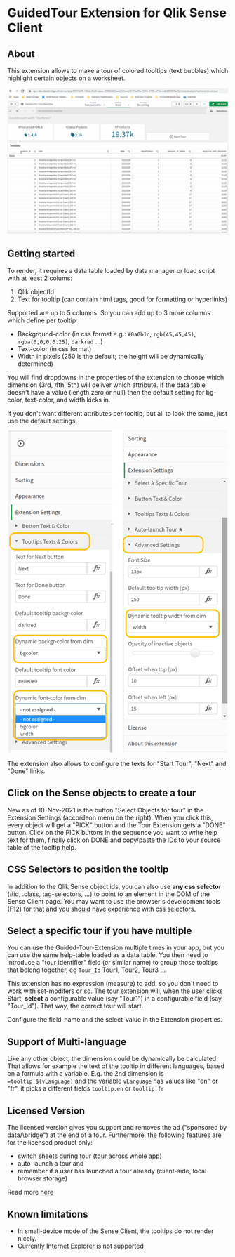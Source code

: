# GuidedTour Extension for Qlik Sense Client

## About
This extension allows to make a tour of colored tooltips (text bubbles) which highlight certain objects on a worksheet. 

 ![screenshot](https://github.com/ChristofSchwarz/pics/raw/master/GuidedTour.gif "Animation")


## Getting started
To render, it requires a data table loaded by data manager or load script with at least 2 colums: 

1. Qlik objectId
2. Text for tooltip (can contain html tags, good for formatting or hyperlinks)

Supported are up to 5 columns. So you can add up to 3 more columns which define per tooltip  

 * Background-color (in css format e.g.: `#0a0b1c`, `rgb(45,45,45)`, `rgba(0,0,0,0.25)`, `darkred` ...)
 * Text-color (in css format)
 * Width in pixels (250 is the default; the height will be dynamically determined)
 
You will find dropdowns in the properties of the extension to choose which dimension (3rd, 4th, 5th) will deliver which attribute. 
If the data table doesn't have a value (length zero or null) then the default setting for bg-color, text-color, and width kicks in.

If you don't want different attributes per tooltip, but all to look the same, just use the default settings.
<p align="center">
 <img src="./pics/dynsettings.png" width="500"> 
</p>

The extension also allows to configure the texts for "Start Tour", "Next" and "Done" links.

## Click on the Sense objects to create a tour

New as of 10-Nov-2021 is the button "Select Objects for tour" in the Extension Settings (accordeon menu on the right). When you click this, every object
will get a "PICK" button and the Tour Extension gets a "DONE" button. Click on the PICK buttons in the sequence you want to write help text for them, finally
click on DONE and copy/paste the IDs to your source table of the tooltip help.

## CSS Selectors to position the tooltip

In addition to the Qlik Sense object ids, you can also use **any css selector** (#id, .class, tag-selectors, ...) to point to an element in the DOM of the Sense 
Client page. You may want to use the browser's development tools (F12) for that and you should have experience with css selectors.

## Select a specific tour if you have multiple

You can use the Guided-Tour-Extension multiple times in your app, but you can use the same help-table loaded as a data table. You then need to introduce a "tour 
identifier" field (or similar name) to group those tooltips that belong together, eg `Tour_Id` Tour1, Tour2, Tour3 ...

This extension has no expression (measure) to add, so you don't need to work with set-modifers or so. The tour extension will, when the user clicks Start, 
**select** a configurable value (say "Tour1") in a configurable field (say "Tour_Id"). That way, the correct tour will start. 

Configure the field-name and the select-value in the Extension properties.

## Support of Multi-language

Like any other object, the dimension could be dynamically be calculated. That allows for example the text of the tooltip in different languages, based on a formula with a 
variable. E.g. the 2nd dimension is `=tooltip.$(vLanguage)` and the variable `vLanguage` has values like "en" or "fr", it picks a different fields `tooltip.en` or `tooltip.fr`

## Licensed Version

The licensed version gives you support and removes the ad ("sponsored by data/\bridge") at the end of a tour. Furthermore, the following features are
for the licensed product only:

 * switch sheets during tour (tour across whole app)
 * auto-launch a tour and
 * remember if a user has launched a tour already (client-side, local browser storage)

Read more [here](licensing.md)

## Known limitations

 * In small-device mode of the Sense Client, the tooltips do not render nicely.
 * Currently Internet Explorer is not supported
